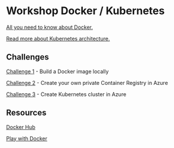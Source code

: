 # Workshop Docker / Kubernetes  #


[All you need to know about Docker.](DockerBasics.md)

[Read more about Kubernetes architecture.](KubernetesArchitecture.md)

## Challenges ##

[Challenge 1](Challenges/ChallengeDocker.md) - Build a Docker image locally

[Challenge 2](Challenges/ChallengeRegistry.md) - Create your own private Container Registry in Azure

[Challenge 3](Challenges/ChallengeKubernetes.md) - Create Kubernetes cluster in Azure

## Resources ##
[Docker Hub](https://hub.docker.com/)

[Play with Docker](http://play-with-docker.com/)